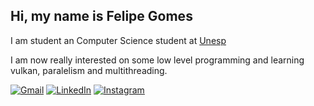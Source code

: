 ## Hi, my name is Felipe Gomes

I am student an Computer Science student at [Unesp](https://www2.unesp.br/)

I am now really interested on some low level programming and learning vulkan, paralelism and multithreading.

<p align="left">
  <a href="mailto:felipe.gsilva@protonmail.com" title="ProtonMail">
  <img src="https://img.shields.io/badge/-Protonamail-8a90c7?style=flat-square&labelColor=8a90c7&logo=ProtonMail&logoColor=white&link=felipe.gsilva@protonmail.com" alt="Gmail"/></a>
  <a href="https://www.linkedin.com/in/felipe-gomes-27b905260/" title="LinkedIn" target="_blank">
  <img src="https://img.shields.io/badge/-Linkedin-0e76a8?style=flat-square&logo=Linkedin&logoColor=white&link=https://www.linkedin.com/in/felipe-gomes-27b905260/" alt="LinkedIn"/></a>
 
  <a href="https://www.instagram.com/felipe.gsilva_/" title="Instagram">
  <img src="https://img.shields.io/badge/-Instagram-DF0174?style=flat-square&labelColor=DF0174&logo=instagram&logoColor=white&https://www.instagram.com/felipe.gsilva_/" alt="Instagram"/></a>
</p>
